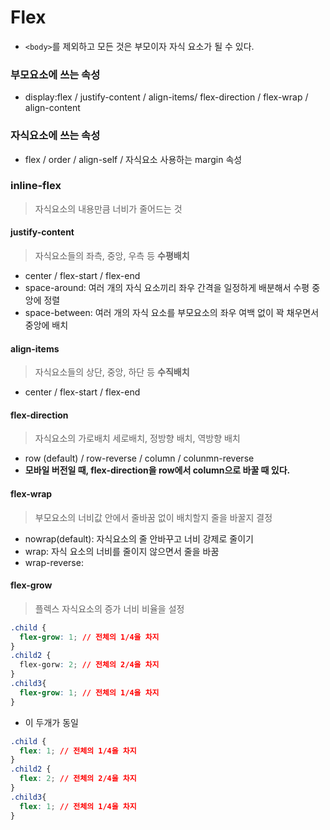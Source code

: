 # Flex

- ```<body>```를 제외하고 모든 것은 부모이자 자식 요소가 될 수 있다.
### 부모요소에 쓰는 속성
- display:flex / justify-content / align-items/ flex-direction / flex-wrap / align-content

### 자식요소에 쓰는 속성
- flex / order / align-self / 자식요소 사용하는 margin 속성

### inline-flex 
> 자식요소의 내용만큼 너비가 줄어드는 것 

#### justify-content
> 자식요소들의 좌측, 중앙, 우측 등 **수평배치**
- center / flex-start / flex-end
- space-around: 여러 개의 자식 요소끼리 좌우 간격을 일정하게 배분해서 수평 중앙에 정렬
- space-between: 여러 개의 자식 요소를 부모요소의 좌우 여백 없이 꽉 채우면서 중앙에 배치   

#### align-items
> 자식요소들의 상단, 중앙, 하단 등 **수직배치**
- center / flex-start / flex-end

#### flex-direction
> 자식요소의 가로배치 세로배치, 정방향 배치, 역방향 배치
- row (default) / row-reverse / column / colunmn-reverse
- **모바일 버전일 때, flex-direction을 row에서 column으로 바꿀 때 있다.**

#### flex-wrap
> 부모요소의 너비값 안에서 줄바꿈 없이 배치할지 줄을 바꿀지 결정
- nowrap(default): 자식요소의 줄 안바꾸고 너비 강제로 줄이기
- wrap: 자식 요소의 너비를 줄이지 않으면서 줄을 바꿈
- wrap-reverse: 

#### flex-grow
> 플렉스 자식요소의 증가 너비 비율을 설정
```css
.child {
  flex-grow: 1; // 전체의 1/4을 차지
}
.child2 {
  flex-gorw: 2; // 전체의 2/4을 차지
}
.child3{
  flex-grow: 1; // 전체의 1/4을 차지
}
```
- 이 두개가 동일
```css
.child {
  flex: 1; // 전체의 1/4을 차지
}
.child2 {
  flex: 2; // 전체의 2/4을 차지
}
.child3{
  flex: 1; // 전체의 1/4을 차지
}
```
